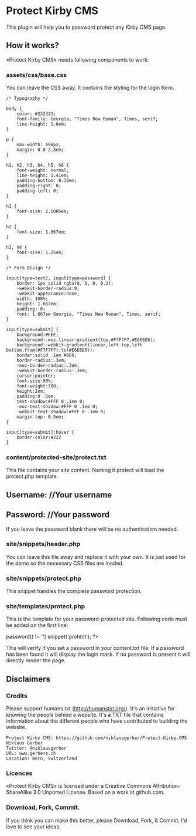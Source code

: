 # Protect Kirby CMS
This plugin will help you to password protect any Kirby CMS page.

## How it works?
«Protect Kirby CMS» needs following components to work:

### assets/css/base.css
You can leave the CSS away. It contains the styling for the login form.

	/* Typography */
	
	body {
		color: #232323;	
		font-family: Georgia, "Times New Roman", Times, serif;
		line-height: 1.6em;
	}
	
	p {
		max-width: 698px;
		margin: 0 0 2.3em;	
	}
	
	h1, h2, h3, h4, h5, h6 {
		font-weight: normal;
		line-height: 1.41em;
		padding-bottom: 0.33em;
		padding-right: 0;
		padding-left: 0;
	}
	
	h1 {
		font-size: 2.5005em;
	}
	
	h2 {
		font-size: 1.667em;
	}
	
	h3, h4 {
		font-size: 1.25em;
	}
	
	/* Form Design */
	
	input[type=text], input[type=password] {
		border: 1px solid rgba(0, 0, 0, 0.2);
		-webkit-border-radius:0;
		-webkit-appearance:none;
		width: 100%;
		height: 1.667em;
		padding: 0;
		font: 1.667em Georgia, "Times New Roman", Times, serif;
	}
	
	input[type=submit] {
		background:#EEE;
		background:-moz-linear-gradient(top,#F7F7F7,#E6E6E6);
		background:-webkit-gradient(linear,left top,left bottom,from(#F7F7F7),to(#E6E6E6));
		border:solid .1em #666;
		border-radius:.3em;
		-moz-border-radius:.3em;
		-webkit-border-radius:.3em;
		cursor:pointer;
		font-size:90%;
		font-weight:700;
		height:2em;
		padding:0 .5em;
		text-shadow:#FFF 0 .1em 0;
		-moz-text-shadow:#FFF 0 .1em 0;
		-webkit-text-shadow:#FFF 0 .1em 0;
		margin-top: 0.5em;
	}
		
	input[type=submit]:hover {
		border-color:#222
	}

### content/protected-site/protect.txt
This file contains your site content. Naming it protect will load the protect.php template.

Username: //Your username
----
Password: //Your password
----

If you leave the password blank there will be no authentication needed.

### site/snippets/header.php
You can leave this file away and replace it with your own. It is just used for the demo so the necessary CSS files are loaded.

### site/snippets/protect.php
This snippet handles the complete password protection.

### site/templates/protect.php
This is the template for your password-protected site. Following code must be added on the first line:

<?php
if ($page->password() != '')
  snippet('protect');
?>

This will verify if you set a password in your content.txt file. If a password has been found it will display the login mask. If no password is present it will directly render the page.

## Disclaimers

### Credits
Please support humans.txt (http://humanstxt.org/). It's an initiative for knowing the people behind a website. It's a TXT file that contains information about the different people who have contributed to building the website.

	Protect Kirby CMS: https://github.com/niklausgerber/Protect-Kirby-CMS
	Niklaus Gerber
	Twitter: @niklausgerber
	URL: www.gerbers.ch
	Location: Bern, Switzerland	
	
### Licences
«Protect Kirby CMS» is licensed under a Creative Commons Attribution-ShareAlike 3.0 Unported License.
Based on a work at github.com.

### Download, Fork, Commit.
If you think you can make this better, please Download, Fork, & Commit. I'd love to see your ideas.